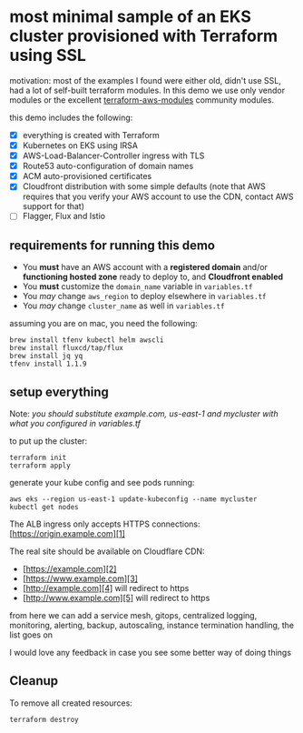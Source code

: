 # most minimal sample of an EKS cluster provisioned with Terraform using SSL

motivation: most of the examples I found were either old, didn't use SSL, had a
lot of self-built terraform modules. In this demo we use only vendor modules or
the excellent [terraform-aws-modules](https://github.com/terraform-aws-modules)
community modules.

this demo includes the following:

- [x] everything is created with Terraform
- [x] Kubernetes on EKS using IRSA
- [x] AWS-Load-Balancer-Controller ingress with TLS
- [x] Route53 auto-configuration of domain names
- [x] ACM auto-provisioned certificates
- [x] Cloudfront distribution with some simple defaults (note that AWS requires
  that you verify your AWS account to use the CDN, contact AWS support for that)
- [ ] Flagger, Flux and Istio

## requirements for running this demo

- You **must** have an AWS account with a **registered domain** and/or
  **functioning hosted zone** ready to deploy to, and **Cloudfront enabled**
- You **must** customize the `domain_name` variable in `variables.tf`
- You *may* change `aws_region` to deploy elsewhere in `variables.tf`
- You *may* change `cluster_name` as well in `variables.tf`

assuming you are on mac, you need the following:

```console
brew install tfenv kubectl helm awscli
brew install fluxcd/tap/flux
brew install jq yq
tfenv install 1.1.9
```

## setup everything

Note: *you should substitute example.com, us-east-1 and mycluster with what you*
*configured in variables.tf*

to put up the cluster:

```console
terraform init
terraform apply
```

generate your kube config and see pods running:

```console
aws eks --region us-east-1 update-kubeconfig --name mycluster
kubectl get nodes
```

The ALB ingress only accepts HTTPS connections: [https://origin.example.com][1]

The real site should be available on Cloudflare CDN:

- [https://example.com][2]
- [https://www.example.com][3]
- [http://example.com][4] will redirect to https
- [http://www.example.com][5] will redirect to https

[1]: https://origin.example.com
[2]: https://example.com
[3]: https://www.example.com
[4]: http://example.com
[5]: http://www.example.com

from here we can add a service mesh, gitops, centralized logging, monitoring,
alerting, backup, autoscaling, instance termination handling, the list goes on

I would love any feedback in case you see some better way of doing things

## Cleanup

To remove all created resources:

```console
terraform destroy
```
